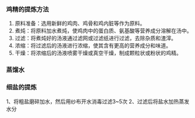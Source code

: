 ### 鸡精的提炼方法

1. 原料准备：选用新鲜的鸡肉、鸡骨和鸡内脏等作为原料。
2. 煮炖：将原料加水煮炖，使鸡肉中的蛋白质、氨基酸等营养成分溶解在汤中。
3. 过滤：将煮炖好的汤液通过滤网或过滤纸进行过滤，去除杂质和渣滓。
4. 浓缩：将过滤后的汤液进行浓缩，使其含有更高的营养成分和味道。
5. 干燥：将浓缩后的汤液喷雾干燥或真空干燥，制成颗粒状或粉状的鸡精。


### 蒸馏水



### 细盐的提炼
1、将粗盐磨碎加水，然后用纱布开水消毒过滤3~5次
2、过滤后将盐水加热蒸发水分


